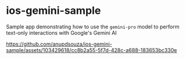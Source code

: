 # ios-gemini-sample
Sample app demonstrating how to use the `gemini-pro` model to perform text-only interactions with Google's Gemini AI

https://github.com/anupdsouza/ios-gemini-sample/assets/103429618/cc8b2a55-5f7d-428c-a688-183653bc330e

